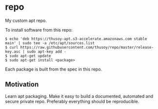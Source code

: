# repo

My custom apt repo.

To install software from this repo:

    $ echo 'deb https://thusoy-apt.s3-accelerate.amazonaws.com stable main' | sudo tee -a /etc/apt/sources.list
    $ curl https://raw.githubusercontent.com/thusoy/repo/master/release-key.asc | sudo apt-key add -
    $ sudo apt-get update
    $ sudo apt-get install <package>

Each package is built from the spec in this repo.


## Motivation

Learn apt packaging.
Make it easy to build a documented, automated and secure private repo.
Preferably everything should be reproducible.

